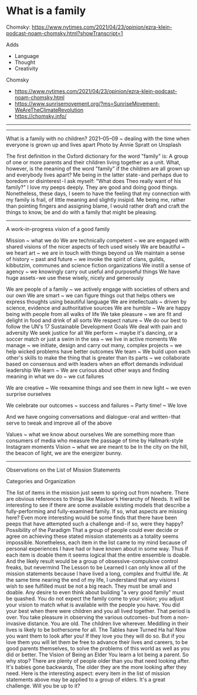 # What is a family

Chomsky: https://www.nytimes.com/2021/04/23/opinion/ezra-klein-podcast-noam-chomsky.html?showTranscript=1

Adds

* Language
* Thought
* Creativity

Chomsky
* https://www.nytimes.com/2021/04/23/opinion/ezra-klein-podcast-noam-chomsky.html
* https://www.sunrisemovement.org/?ms=SunriseMovement-WeAreTheClimateRevolution
* https://chomsky.info/

***

---

What is a family with no children?
2021–05–09 ~ dealing with the time when everyone is grown up and lives apart
Photo by Annie Spratt on Unsplash

The first definition in the Oxford dictionary for the word "family" is:
A group of one or more parents and their children living together as a unit.
What, however, is the meaning of the word "family" if the children are all grown up and everybody lives apart?
Me being in the latter state - and perhaps due to boredom or disinterest - I ask myself: "What does Theo really want of his family?"
I love my peeps deeply. They are good and doing good things. Nonetheless, these days, I seem to have the feeling that my connection with my family is frail, of little meaning and slightly insipid.
Me being me, rather than pointing fingers and assigning blame, I would rather draft and craft the things to know, be and do with a family that might be pleasing.

---

A work-in-progress vision of a good family

Mission ~ what we do
We are technically competent ~ we are engaged with shared visions of the nicer aspects of tech used wisely
We are beautiful ~ we heart art ~ we are in touch with things beyond us
We maintain a sense of history ~ past and future ~ we invoke the spirit of clans, guilds, kibbutzim, communes and science fiction organizations
We instill a sense of agency ~ we knowingly carry out useful and purposeful things
We have huge assets - we use these wisely, nicely and generously

We are people of a family ~ we actively engage with societies of others and our own
We are smart ~ we can figure things out that helps others
	 we express thoughts using beautiful language
We are intellectuals ~ driven by science, evidence and authoritative sources
We are humble ~ We are happy being with people from all walks of life
We take pleasure ~ we are fit and delight in food and drink of all sorts
We respect nature ~ We do our best to follow the UN's 17 Sustainable Development Goals
We deal with pain and adversity
We seek justice for all
We perform ~ maybe it's dancing, or a soccer match or just a swim in the sea ~ we live in active moments
We manage ~ we initiate, design and carry out many, complex projects ~ we help wicked problems have better outcomes
We team ~ We build upon each other's skills to make the thing that is greater than its parts ~ we collaborate based on consensus and with leaders when an effort demands individual leadership
We learn ~ We are curious about other ways and finding meaning in what we do ~ we cut failures

We are creative ~ We reexamine things and see them in new light ~ we even surprise ourselves

We celebrate our outcomes ~ success and failures ~ Party time! ~
We love

And we have ongoing conversations and dialogue - oral and written - that serve to tweak and improve all of the above

Values ~ what we know about ourselves
We are something more than consumers of media who measure the passage of time by Hallmark-style Instagram moments
Vision ~ what we are meant to be
In the city on the hill, the beacon of light, we are the energizer bunny.

---

Observations on the List of Mission Statements

Categories and Organization

The list of items in the mission just seem to spring out from nowhere. There are obvious references to things like Maslow's Hierarchy of Needs.
It will be interesting to see if there are some available existing models that describe a fully-performing and fully-examined family. If so, what aspects are missing here? Even more interesting would be some finds that there have been peeps that have attempted such a challenge and - if so, were they happy?
Possibility of the Paradigm
That a group of people could ever decide or agree on achieving these stated mission statements as a totality seems impossible. Nonetheless, each item in the list came to my mind because of personal experiences I have had or have known about in some way.
Thus if each item is doable them it seems logical that the entire ensemble is doable. And the likely result would be a group of obsessive-compulsive control freaks, but nevermind
The Lesson to be Learned
I can only know all of the mission statements because I have lived a long, complex and fruitful life.
At the same time nearing the end of my life, I understand that any visions I wish to see fulfilled must be not a big reach. They must be small and doable.
Any desire to even think about building "a very good family" must be quashed. You do not expect the family come to your vision; you adjust your vision to match what is available with the people you have.
You did your best when there were children and you all lived together. That period is over. You take pleasure in observing the various outcomes - but from a non-invasive distance. You are old. The children live wherever. Meddling in their lives is likely to be bothersome for all.
The Tables have Turned
Ha ha! Now you want them to look after you! If they love you they will do so. But if you love them you will let them be free to advance their lives and careers, to be good parents themselves, to solve the problems of this world as well as you did or better.
The Vision of Being an Elder
You learn a lot being a parent. So why stop? There are plenty of people older than you that need looking after. It's babies gone backwards, The older they are the more looking after they need.
Here is the interesting aspect: every item in the list of mission statements above may be applied to a group of elders. It's a great challenge. Will you be up to it?